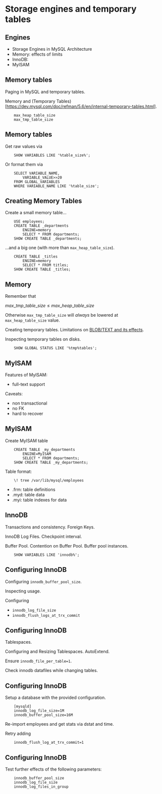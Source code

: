 # Storage engines and temporary tables
## Engines

  - Storage Engines in MySQL Architecture
  - Memory: effects of limits
  - InnoDB: 
  - MyISAM
  

## Memory tables
Paging in MySQL and temporary tables.

Memory and (Temporary Tables)[https://dev.mysql.com/doc/refman/5.6/en/internal-temporary-tables.html].

        max_heap_table_size
        max_tmp_table_size


## Memory tables
Get raw values via

        SHOW VARIABLES LIKE '%table_size%';

Or format them via

        SELECT VARIABLE_NAME, 
            VARIABLE_VALUE>>20 
        FROM GLOBAL_VARIABLES 
        WHERE VARIABLE_NAME LIKE '%table_size';


## Creating Memory Tables
Create a small memory table...

        USE employees;
        CREATE TABLE _departments 
            ENGINE=memory
            SELECT * FROM departments;
        SHOW CREATE TABLE _departments;

...and a big one (with more than `max_heap_table_size`).

        CREATE TABLE _titles 
            ENGINE=memory
            SELECT * FROM titles;
        SHOW CREATE TABLE _titles;


## Memory
Remember that


$max\_tmp\_table\_size \leq max\_heap\_table\_size$ 


Otherwise `max_tmp_table_size` will *always* be
lowered at `max_heap_table_size` value.

Creating temporary tables. 
Limitations on [BLOB/TEXT and its effects](https://dev.mysql.com/doc/refman/5.6/en/internal-temporary-tables.html).

Inspecting temporary tables on disks.

        SHOW GLOBAL STATUS LIKE '%tmp%tables';


## MyISAM
Features of MyISAM:

  - full-text support
  
Caveats:

  - non transactional
  - no FK
  - hard to recover


## MyISAM
Create MyISAM table

        CREATE TABLE _my_departments
            ENGINE=MyISAM
            SELECT * FROM departments;
        SHOW CREATE TABLE _my_departments;

Table format:

        \! tree /var/lib/mysql/employees
        
  - .frm: table definitions
  - .myd: table data
  - .myi: table indexes for data
  
  

## InnoDB
Transactions and consistency. Foreign Keys.

InnoDB Log Files. Checkpoint interval.

Buffer Pool. Contention on Buffer Pool. Buffer pool instances.

        SHOW VARIABLES LIKE 'innodb%';
        
## Configuring InnoDB
Configuring `innodb_buffer_pool_size`.

Inspecting usage.

Configuring
 
 - `innodb_log_file_size`
 - `innodb_flush_logs_at_trx_commit`
 

## Configuring InnoDB
Tablespaces. 

Configuring and Resizing Tablespaces. AutoExtend.

Ensure ```innodb_file_per_table=1```.

Check innodb datafiles while changing tables.


## Configuring InnoDB
Setup a database with the provided configuration.

        [mysqld]
        innodb_log_file_size=1M
        innodb_buffer_pool_size=16M
        
Re-import employees and get stats via dstat and time.

Retry adding
 
        innodb_flush_log_at_trx_commit=1

## Configuring InnoDB
Test further effects of the following parameters:

        innodb_buffer_pool_size
        innodb_log_file_size
        innodb_log_files_in_group
        
